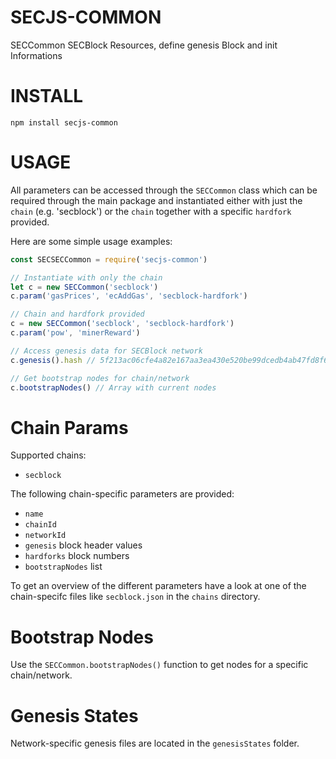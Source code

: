 # SECJS-COMMON
SECCommon SECBlock Resources, define genesis Block and init Informations

# INSTALL
`npm install secjs-common`

# USAGE

All parameters can be accessed through the ``SECCommon`` class which can be required through the
main package and instantiated either with just the ``chain`` (e.g. 'secblock') or the ``chain``
together with a specific ``hardfork`` provided.

Here are some simple usage examples:

```javascript
const SECSECCommon = require('secjs-common')

// Instantiate with only the chain
let c = new SECCommon('secblock')
c.param('gasPrices', 'ecAddGas', 'secblock-hardfork')

// Chain and hardfork provided
c = new SECCommon('secblock', 'secblock-hardfork')
c.param('pow', 'minerReward')

// Access genesis data for SECBlock network
c.genesis().hash // 5f213ac06cfe4a82e167aa3ea430e520be99dcedb4ab47fd8f668448708e34c1

// Get bootstrap nodes for chain/network
c.bootstrapNodes() // Array with current nodes
```

# Chain Params

Supported chains:

- ``secblock``

The following chain-specific parameters are provided:

- ``name``
- ``chainId``
- ``networkId``
- ``genesis`` block header values
- ``hardforks`` block numbers
- ``bootstrapNodes`` list

To get an overview of the different parameters have a look at one of the chain-specifc
files like ``secblock.json`` in the ``chains`` directory.

# Bootstrap Nodes

Use the ``SECCommon.bootstrapNodes()`` function to get nodes for a specific chain/network.

# Genesis States

Network-specific genesis files are located in the ``genesisStates`` folder.
